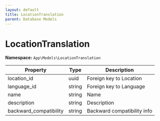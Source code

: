 ```yaml
---
layout: default
title: LocationTranslation
parent: Database Models
---
```


# LocationTranslation

**Namespace:** `App\Models\LocationTranslation`

| Property               | Type   | Description                 |
| ---------------------- | ------ | --------------------------- |
| location_id            | uuid   | Foreign key to Location     |
| language_id            | string | Foreign key to Language     |
| name                   | string | Name                        |
| description            | string | Description                 |
| backward_compatibility | string | Backward compatibility info |

